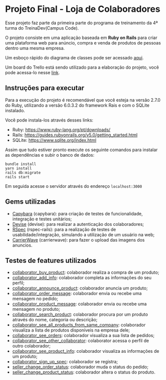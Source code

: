 # Projeto Final - Loja de Colaboradores

Esse projeto faz parte da primeira parte do programa de treinamento da 4ª turma do TreinaDev(Campus Code).

O projeto consiste em uma aplicação baseada em **Ruby on Rails** para criar uma plataforma web para anúncio, compra e venda de produtos de pessoas dentro uma mesma empresa.

Um esboço rápido do diagrama de classes pode ser acessado [aqui](./diagrams/class_diagram_sketch.png).

Um board do Trello está sendo utilizado para a elaboração do projeto, você pode acessa-lo nesse [link](https://trello.com/b/ruL0xNhc/projeto-treinadev).

## Instruções para executar
Para a execução do projeto é recomendável que você esteja na versão 2.7.0 do Ruby, utilizando a versão 6.0.3.2 do framework Rais e com o SQLite instalado.

Você pode instala-los através desses links:
* Ruby: https://www.ruby-lang.org/pt/downloads/
* Rails: https://guides.rubyonrails.org/v5.0/getting_started.html
* SQLite: https://www.sqlite.org/index.html

Assim que tudo estiver pronto execute os seguinte comandos para instalar as dependências e subir o banco de dados:
```
bundle install
yarn install
rails db:migrate
rails start
```
Em seguida acesse o servidor através do endereço `localhost:3000`

## Gems utilizadas
* [Capybara](https://github.com/teamcapybara/capybara) (capybara): para criação de testes de funcionalidade, integração e testes unitários;
* [Devise](https://github.com/heartcombo/devise) (devise): para realizar a autenticação dos colaboradores;
* [RSpec](https://github.com/rspec/rspec-rails) (rspec-rails): para a realização de testes de usabilidade/integração, simulando a utilização de um usuário na web;
* [CarrierWave](https://github.com/carrierwaveuploader/carrierwave) (carrierwave): para fazer o upload das imagens dos anuncios.

## Testes de features utilizados
* [collaborator_buy_product](./spec/features/collaborator_buy_product.rb): colaborador realiza a compra de um produto;
* [collaborator_add_info](./spec/features/collaborator_add_info_spec.rb): colaborador completa as informações do seu perfil;
* [collaborator_announce_product](./spec/features/collaborator_announce_product_spec.rb): colaborador anuncia um produto;
* [collaborator_order_message](./spec/features/collaborator_order_message_spec.rb): colaborador envia ou recebe uma mensagem no pedido;
* [collaborator_product_message](./spec/features/collaborator_product_message_spec.rb): colaborador envia ou recebe uma mensagem no produto;
* [collaborator_search_product](./spec/features/collaborator_search_product_spec.rb): colaborador procura por um produto através do nome, categoria ou descrição;
* [collaborator_see_all_products_from_same_company](./spec/features/collaborator_see_all_products_from_same_company_spec.rb): colaborador visualiza a lista de produtos disponíveis na empresa dele;
* [collaborator_see_orders](./spec/features/collaborator_see_orders_spec.rb): colaborador visualiza a sua lista de pedidos;
* [collaborator_see_other_collaborator](./spec/features/collaborator_see_other_collaborator_spec.rb): colaborator acessa o perfil de outro colaborador;
* [collaborator_see_product_info](./spec/features/collaborator_see_product_info_spec.rb): colaborador visualiza as informações de um produto;
* [collaborator_sign_up_spec](./spec/features/collaborator_sign_up_spec.rb): colaborador se registra;
* [seller_change_order_status](./spec/features/seller_change_order_status_spec.rb): colaborador muda o status do pedido;
* [seller_change_product_status](./spec/features/seller_change_product_status_spec.rb): colaborador altera o status do produto.



